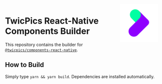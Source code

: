 <img align="right" width="25%" src="https://raw.githubusercontent.com/twicpics/components/main/logo.png">

# TwicPics React-Native Components Builder

This repository contains the builder for [`@twicpics/components-react-native`](https://www.npmjs.com/package/@twicpics/components-react-native).

## How to Build

Simply type `yarn && yarn build`. Dependencies are installed automatically.

